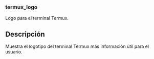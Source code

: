 ### termux_logo
Logo para el terminal Termux.

## Descripción

Muestra el logotipo del terminal Termux más información útil para el usuario.
